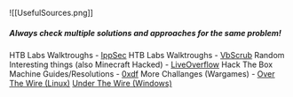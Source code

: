![[UsefulSources.png]]
##### Always check multiple solutions and approaches for the same problem!

HTB Labs Walktroughs - [IppSec](https://www.youtube.com/channel/UCa6eh7gCkpPo5XXUDfygQQA)
HTB Labs Walktroughs - [VbScrub](https://www.youtube.com/channel/UCpoyhjwNIWZmsiKNKpsMAQQ)
Random Interesting things (also Minecraft Hacked) - [LiveOverflow](https://www.youtube.com/channel/UClcE-kVhqyiHCcjYwcpfj9w)
Hack The Box Machine Guides/Resolutions - [0xdf](https://0xdf.gitlab.io/)
More Challanges (Wargames) - [Over The Wire (Linux)](https://overthewire.org/wargames/) [Under The Wire (Windows)](https://0xdf.gitlab.io/)
